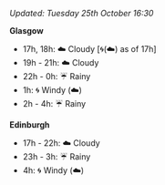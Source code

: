 *Updated: Tuesday 25th October 16:30*

**Glasgow**

* 17h, 18h: :cloud: Cloudy [:cyclone:(:cloud:) as of 17h]
* 19h - 21h: :cloud: Cloudy
* 22h - 0h: :umbrella: Rainy
* 1h: :cyclone: Windy (:cloud:)
* 2h - 4h: :umbrella: Rainy

**Edinburgh**

* 17h - 22h: :cloud: Cloudy
* 23h - 3h: :umbrella: Rainy
* 4h: :cyclone: Windy (:cloud:)

